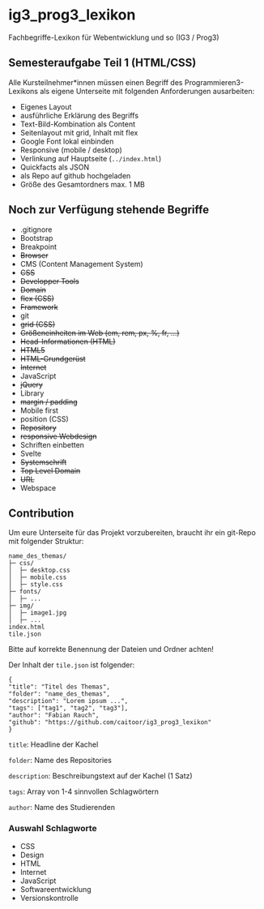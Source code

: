 # ig3_prog3_lexikon
Fachbegriffe-Lexikon für Webentwicklung und so (IG3 / Prog3)

## Semesteraufgabe Teil 1 (HTML/CSS)
Alle Kursteilnehmer*innen müssen einen Begriff des Programmieren3-Lexikons als eigene Unterseite mit folgenden Anforderungen ausarbeiten:

- Eigenes Layout
- ausführliche Erklärung des Begriffs
- Text-Bild-Kombination als Content
- Seitenlayout mit grid, Inhalt mit flex
- Google Font lokal einbinden 
- Responsive (mobile / desktop)
- Verlinkung auf Hauptseite (`../index.html`)
- Quickfacts als JSON
- als Repo auf github hochgeladen
- Größe des Gesamtordners max. 1 MB

## Noch zur Verfügung stehende Begriffe
* .gitignore
* Bootstrap
* Breakpoint
* ~~Browser~~
* CMS (Content Management System)
* ~~CSS~~
* ~~Developper Tools~~
* ~~Domain~~
* ~~flex (CSS)~~
* ~~Framework~~
* git
* ~~grid (CSS)~~
* ~~Größeneinheiten im Web (em, rem, px, %, fr, …)~~
* ~~Head-Informationen (HTML)~~
* ~~HTML5~~
* ~~HTML-Grundgerüst~~
* ~~Internet~~
* JavaScript
* ~~jQuery~~
* Library
* ~~margin / padding~~
* Mobile first
* position (CSS)
* ~~Repository~~
* ~~responsive Webdesign~~
* Schriften einbetten
* Svelte
* ~~Systemschrift~~
* ~~Top Level Domain~~
* ~~URL~~
* Webspace

## Contribution
Um eure Unterseite für das Projekt vorzubereiten, braucht ihr ein git-Repo mit folgender Struktur:

```
name_des_themas/
├─ css/
│  ├─ desktop.css
│  ├─ mobile.css
│  ├─ style.css
├─ fonts/
│  ├─ ...
├─ img/
│  ├─ image1.jpg
│  ├─ ...
index.html
tile.json
```

Bitte auf korrekte Benennung der Dateien und Ordner achten!

Der Inhalt der `tile.json` ist folgender:
```
{
"title": "Titel des Themas",
"folder": "name_des_themas",
"description": "Lorem ipsum ...",
"tags": ["tag1", "tag2", "tag3"],
"author": "Fabian Rauch",
"github": "https://github.com/caitoor/ig3_prog3_lexikon"
}
```
`title`: Headline der Kachel

`folder`: Name des Repositories

`description`: Beschreibungstext auf der Kachel (1 Satz)

`tags`: Array von 1-4 sinnvollen Schlagwörtern

`author`: Name des Studierenden

### Auswahl Schlagworte

- CSS
- Design
- HTML
- Internet
- JavaScript
- Softwareentwicklung
- Versionskontrolle
